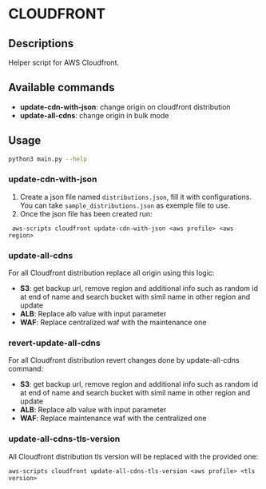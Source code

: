 # CLOUDFRONT

## Descriptions

Helper script for AWS Cloudfront.

## Available commands

- **update-cdn-with-json**: change origin on cloudfront distribution 
- **update-all-cdns**: change origin in bulk mode

## Usage
```Bash
python3 main.py --help
```

### update-cdn-with-json

1) Create a json file named `distributions.json`, fill it with configurations. You can take `sample_distributions.json` as exemple file to use.
2) Once the json file has been created run:
```
 aws-scripts cloudfront update-cdn-with-json <aws profile> <aws region>
```

### update-all-cdns
For all Cloudfront distribution replace all origin using this logic:
- **S3**: get backup url, remove region and additional info such as random id at end of name and search bucket with simil name in other region and update
- **ALB**: Replace alb value with input parameter
- **WAF**: Replace centralized waf with the maintenance one

### revert-update-all-cdns
For all Cloudfront distribution revert changes done by update-all-cdns command:
- **S3**: get backup url, remove region and additional info such as random id at end of name and search bucket with simil name in other region and update
- **ALB**: Replace alb value with input parameter
- **WAF**: Replace maintenance waf with the centralized one

### update-all-cdns-tls-version
All Cloudfront distribution tls version will be replaced with the provided one:
```
aws-scripts cloudfront update-all-cdns-tls-version <aws profile> <tls version>
```